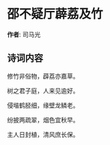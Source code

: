 # 邵不疑厅薜荔及竹

**作者**: 司马光

## 诗词内容

修竹非俗物，薜荔亦嘉草。

树之君子庭，人来见逾好。

侵堦鹤胫细，缘壁龙鳞老。

纷披两疏翠，烟色宜秋早。

主人日封植，清风庶长保。

